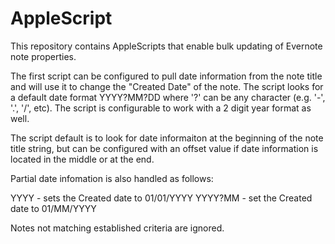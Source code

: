 AppleScript
===========

This repository contains AppleScripts that enable bulk updating of Evernote note properties.

The first script can be configured to pull date information from the note title and will use it to change the "Created Date" of the note.  The script looks for a default date format YYYY?MM?DD where '?' can be any character (e.g. '-', '.', '/', etc).  The script is configurable to work with a 2 digit year format as well.

The script default is to look for date informaiton at the beginning of the note title string, but can be configured with an offset value if date information is located in the middle or at the end.

Partial date infomation is also handled as follows:

YYYY - sets the Created date to 01/01/YYYY
YYYY?MM - set the Created date to 01/MM/YYYY

Notes not matching established criteria are ignored.

